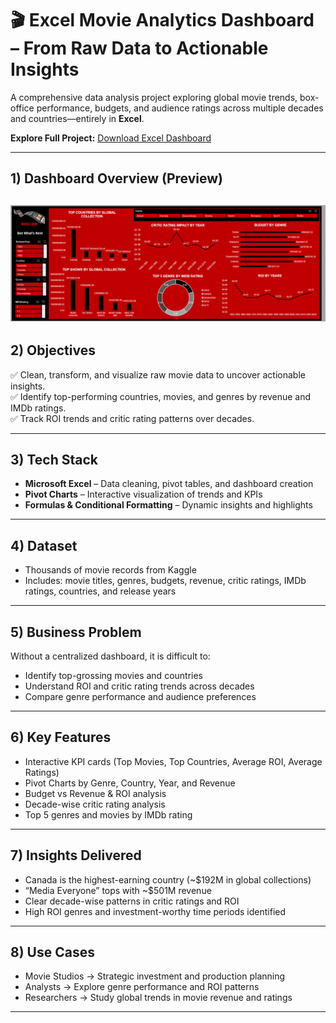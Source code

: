 # 🎬 Excel Movie Analytics Dashboard – From Raw Data to Actionable Insights

A comprehensive data analysis project exploring global movie trends, box-office performance, budgets, and audience ratings across multiple decades and countries—entirely in **Excel**.

**Explore Full Project:** [Download Excel Dashboard](https://drive.google.com/drive/folders/10SxyeZv0Z1VXf1tFwHx7nR9FtLJmwWnT?usp=drive_link)

---

## 1) Dashboard Overview (Preview)
![Dashboard Screenshot](https://github.com/lubhanigola/Excel-Projects/raw/main/Watch%20Now/Watch%20Now%20Dashboard.png)
---

## 2) Objectives
✅ Clean, transform, and visualize raw movie data to uncover actionable insights.  
✅ Identify top-performing countries, movies, and genres by revenue and IMDb ratings.  
✅ Track ROI trends and critic rating patterns over decades.  

---

## 3) Tech Stack
- **Microsoft Excel** – Data cleaning, pivot tables, and dashboard creation  
- **Pivot Charts** – Interactive visualization of trends and KPIs  
- **Formulas & Conditional Formatting** – Dynamic insights and highlights  

---

## 4) Dataset
- Thousands of movie records from Kaggle  
- Includes: movie titles, genres, budgets, revenue, critic ratings, IMDb ratings, countries, and release years  

---

## 5) Business Problem
Without a centralized dashboard, it is difficult to:  
- Identify top-grossing movies and countries  
- Understand ROI and critic rating trends across decades  
- Compare genre performance and audience preferences  

---

## 6) Key Features
- Interactive KPI cards (Top Movies, Top Countries, Average ROI, Average Ratings)  
- Pivot Charts by Genre, Country, Year, and Revenue  
- Budget vs Revenue & ROI analysis  
- Decade-wise critic rating analysis  
- Top 5 genres and movies by IMDb rating  

---

## 7) Insights Delivered
- Canada is the highest-earning country (~$192M in global collections)  
- “Media Everyone” tops with ~$501M revenue  
- Clear decade-wise patterns in critic ratings and ROI  
- High ROI genres and investment-worthy time periods identified  

---

## 8) Use Cases
- Movie Studios → Strategic investment and production planning  
- Analysts → Explore genre performance and ROI patterns  
- Researchers → Study global trends in movie revenue and ratings  

---

